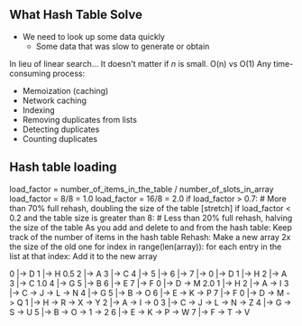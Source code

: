 What Hash Table Solve
---------------------
* We need to look up some data quickly
    * Some data that was slow to generate or obtain
    
In lieu of linear search...
It doesn't matter if _n_ is small.  O(n) vs O(1)
Any time-consuming process:
* Memoization (caching)
* Network caching
* Indexing
* Removing duplicates from lists
* Detecting duplicates
* Counting duplicates


Hash table loading
------------------
load_factor = number_of_items_in_the_table / number_of_slots_in_array
load_factor = 8/8 = 1.0
load_factor = 16/8 = 2.0
if load_factor > 0.7:   # More than 70% full
    rehash, doubling the size of the table
[stretch] if load_factor < 0.2 and the table size is greater than 8:  # Less than 20% full
    rehash, halving the size of the table
As you add and delete to and from the hash table:
    Keep track of the number of items in the hash table
Rehash:
    Make a new array 2x the size of the old one
    for index in range(len(array)):
        for each entry in the list at that index:
            Add it to the new array
    
0 |-> D
1 |-> H   0.5
2 |-> A
3 |-> C
4 |->
5 |->
6 |->
7 |->
0 |-> D
1 |-> H
2 |-> A
3 |-> C   1.0
4 |-> G
5 |-> B
6 |-> E
7 |-> F
0 |-> D -> M     2.0
1 |-> H
2 |-> A -> I
3 |-> C -> J -> L -> N
4 |-> G
5 |-> B -> O
6 |-> E -> K -> P
7 |-> F
0 |-> D -> M -> Q
1 |-> H -> R -> X -> Y
2 |-> A -> I -> 0
3 |-> C -> J -> L -> N -> Z
4 |-> G -> S -> U
5 |-> B -> O -> 1 -> 2
6 |-> E -> K -> P -> W
7 |-> F -> T -> V
